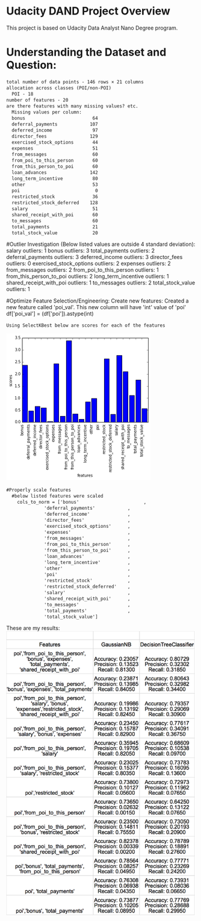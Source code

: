 # Udacity DAND Project Overview
This project is based on Udacity Data Analyst Nano Degree program.

# Understanding the Dataset and Question:

    total number of data points - 146 rows × 21 columns
    allocation across classes (POI/non-POI)
      POI - 18
    number of features - 20
    are there features with many missing values? etc.
      Missing values per column:
      bonus                         64
      deferral_payments            107
      deferred_income               97
      director_fees                129
      exercised_stock_options       44
      expenses                      51
      from_messages                 60
      from_poi_to_this_person       60
      from_this_person_to_poi       60
      loan_advances                142
      long_term_incentive           80
      other                         53
      poi                            0
      restricted_stock              36
      restricted_stock_deferred    128
      salary                        51
      shared_receipt_with_poi       60
      to_messages                   60
      total_payments                21
      total_stock_value             20

#Outlier Investigation (Below listed values are outside 4 standard deviation):
          salary outliers:  1
          bonus outliers:  3
          total_payments outliers:  2
          deferral_payments outliers:  3
          deferred_income outliers:  3
          director_fees outliers:  0
          exercised_stock_options outliers:  2
          expenses outliers:  2
          from_messages outliers:  2
          from_poi_to_this_person outliers:  1
          from_this_person_to_poi outliers:  2
          long_term_incentive outliers:  1
          shared_receipt_with_poi outliers:  1
          to_messages outliers:  2
          total_stock_value outliers:  1

  #Optimize Feature Selection/Engineering:
    Create new features:
          Created a new feature called 'poi_val'. This new column will have 'int' value of 'poi'
              df['poi_val'] = (df['poi']).astype(int)
    
    Using SelectKBest below are scores for each of the features
![SelectKBest](https://raw.githubusercontent.com/gpraveencr/enron_emails_fraud_project/master/images/selectkbest.png)

    #Properly scale features
      #below listed features were scaled
        cols_to_norm = ['bonus'                        ,
                  'deferral_payments'            ,
                  'deferred_income'              ,
                  'director_fees'                ,
                  'exercised_stock_options'      ,
                  'expenses'                     ,
                  'from_messages'                ,
                  'from_poi_to_this_person'      ,
                  'from_this_person_to_poi'      ,
                  'loan_advances'                ,
                  'long_term_incentive'          ,
                  'other'                        ,
                  'poi'                          ,
                  'restricted_stock'             ,
                  'restricted_stock_deferred'    ,
                  'salary'                       ,
                  'shared_receipt_with_poi'      ,
                  'to_messages'                  ,
                  'total_payments'               ,
                  'total_stock_value']

These are my results:
![Results](https://raw.githubusercontent.com/gpraveencr/enron_emails_fraud_project/master/images/results.png)

